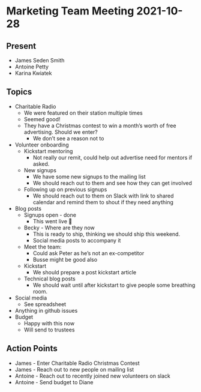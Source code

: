 # Marketing Team Meeting 2021-10-28

## Present

- James Seden Smith
- Antoine Petty
- Karina Kwiatek

## Topics

- Charitable Radio
  - We were featured on their station multiple times
  - Seemed good!
  - They have a Christmas contest to win a month’s worth of free advertising. Should we enter?
    - We don’t see a reason not to
- Volunteer onboarding
  - Kickstart mentoring
    - Not really our remit, could help out advertise need for mentors if asked.
  - New signups
    - We have some new signups to the mailing list
    - We should reach out to them and see how they can get involved
  - Following up on previous signups
    - We should reach out to them on Slack with link to shared calendar and remind them to shout if they need anything
- Blog posts
  - Signups open - done
    - This went live 🎉
  - Becky - Where are they now
    - This is ready to ship, thinking we should ship this weekend.
    - Social media posts to accompany it
  - Meet the team:
    - Could ask Peter as he’s not an ex-competitor
    - Busse might be good also
  - Kickstart
    - We should prepare a post kickstart article
  - Technical blog posts
    - We should wait until after kickstart to give people some breathing room.
- Social media
  - See spreadsheet
- Anything in github issues
- Budget
  - Happy with this now
  - Will send to trustees

## Action Points

- James - Enter Charitable Radio Christmas Contest
- James - Reach out to new people on mailing list
- Antoine - Reach out to recently joined new volunteers on slack
- Antoine - Send budget to Diane
